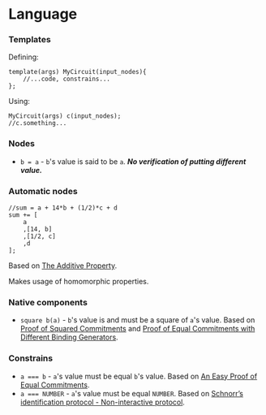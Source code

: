 

# Language

### Templates

Defining:
```
template(args) MyCircuit(input_nodes){
    //...code, constrains...
};
```

Using:

```
MyCircuit(args) c(input_nodes);
//c.something...
```

### Nodes

- `b = a` - `b`'s value is said to be `a`. ***No verification of putting different value.***

### Automatic nodes

```
//sum = a + 14*b + (1/2)*c + d 
sum += [
    a
    ,[14, b]
    ,[1/2, c]
    ,d
];
```
Based on [The Additive Property](https://www.zkdocs.com/docs/zkdocs/commitments/pedersen/#the-additive-property).

Makes usage of homomorphic properties.

### Native components

- `square b(a)` - `b`'s value is and must be a square of `a`'s value. Based on [Proof of Squared Commitments](https://www.zkdocs.com/docs/zkdocs/commitments/pedersen/#proof-of-squared-commitments) and [Proof of Equal Commitments with Different Binding Generators](https://www.zkdocs.com/docs/zkdocs/commitments/pedersen/#proof-of-equal-commitments-with-different-binding-generators).

### Constrains

- `a === b` - `a`'s value must be equal `b`'s value. Based on [An Easy Proof of Equal Commitments](https://www.zkdocs.com/docs/zkdocs/commitments/pedersen/#an-easy-proof-of-equal-commitments).
- `a === NUMBER` - `a`'s value must be equal `NUMBER`. Based on [Schnorr’s identification protocol - Non-interactive protocol](https://www.zkdocs.com/docs/zkdocs/zero-knowledge-protocols/schnorr/#non-interactive-protocol).